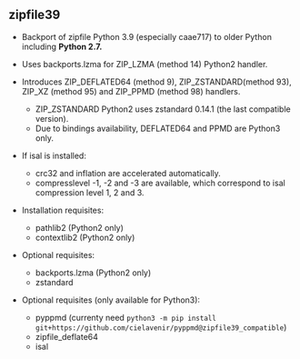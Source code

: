 ## zipfile39

- Backport of zipfile Python 3.9 (especially caae717) to older Python including **Python 2.7.**
- Uses backports.lzma for ZIP_LZMA (method 14) Python2 handler.
- Introduces ZIP_DEFLATED64 (method 9), ZIP_ZSTANDARD(method 93), ZIP_XZ (method 95) and ZIP_PPMD (method 98) handlers.
    - ZIP_ZSTANDARD Python2 uses zstandard 0.14.1 (the last compatible version).
    - Due to bindings availability, DEFLATED64 and PPMD are Python3 only.
- If isal is installed:
    - crc32 and inflation are accelerated automatically.
    - compresslevel -1, -2 and -3 are available, which correspond to isal compression level 1, 2 and 3.

- Installation requisites:
    - pathlib2 (Python2 only)
    - contextlib2 (Python2 only)
- Optional requisites:
    - backports.lzma (Python2 only)
    - zstandard
- Optional requisites (only available for Python3):
    - pyppmd (currenty need `python3 -m pip install git+https://github.com/cielavenir/pyppmd@zipfile39_compatible`)
    - zipfile_deflate64
    - isal
